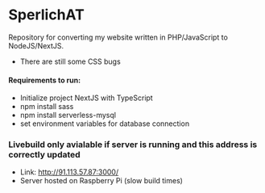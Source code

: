 # SperlichAT
Repository for converting my website written in PHP/JavaScript to NodeJS/NextJS.
- There are still some CSS bugs

#### Requirements to run:
  - Initialize project NextJS with TypeScript
  - npm install sass
  - npm install serverless-mysql
  - set environment variables for database connection

### Livebuild only avialable if server is running and this address is correctly updated
  - Link: http://91.113.57.87:3000/
  - Server hosted on Raspberry Pi (slow build times)
